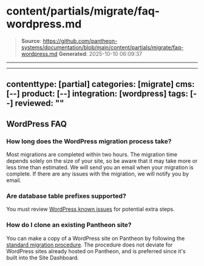 # content/partials/migrate/faq-wordpress.md

> **Source**: https://github.com/pantheon-systems/documentation/blob/main/content/partials/migrate/faq-wordpress.md
> **Generated**: 2025-10-10 06:09:37

---

---
contenttype: [partial]
categories: [migrate]
cms: [--]
product: [--]
integration: [wordpress]
tags: [--]
reviewed: ""
---

## WordPress FAQ

### How long does the WordPress migration process take?

Most migrations are completed within two hours. The migration time depends solely on the size of your site, so be aware that it may take more or less time than estimated. We will send you an email when your migration is complete. If there are any issues with the migration, we will notify you by email.

### Are database table prefixes supported?

You must review [WordPress known issues](/wordpress-known-issues/#table-prefixes) for potential extra steps.

### How do I clone an existing Pantheon site?

You can make a copy of a WordPress site on Pantheon by following the [standard migration procedure](/migrate). The procedure does not deviate for WordPress sites already hosted on Pantheon, and is preferred since it's built into the Site Dashboard.
